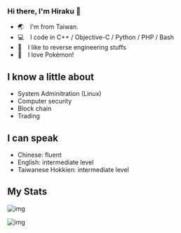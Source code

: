 ### Hi there, I'm Hiraku 🐧

- 🌏 I'm from Taiwan.
- :computer: I code in C++ / Objective-C / Python / PHP / Bash
- 🔨 I like to reverse engineering stuffs
- 🥰 I love Pokémon!

## I know a little about

- System Adminitration (Linux)
- Computer security
- Block chain
- Trading

## I can speak

- Chinese: fluent
- English: intermediate level
- Taiwanese Hokkien: intermediate level
  
## My Stats

![img](https://github-readme-stats.vercel.app/api?username=hirakujira&count_private=true&show_icons=true&include_all_commits=true&theme=radical)

![img](https://github-readme-stats.vercel.app/api/top-langs/?username=hirakujira&hide=HTML&show_icons=true&layout=compact&theme=radical)
